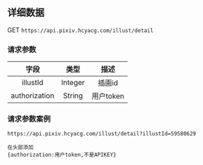 
## 详细数据

GET `https://api.pixiv.hcyacg.com/illust/detail`

### 请求参数
| 字段  | 类型  | 描述  |
| :------------: | :------------: | :------------: |
| illustId  |  Integer |  插画id |
|authorization | String| 用户token|


### 请求参数案例
```http
https://api.pixiv.hcyacg.com/illust/detail?illustId=59580629
```

```http
在头部添加
{authorization:用户token,不是APIKEY}
```
